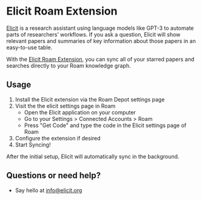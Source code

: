 # Elicit Roam Extension

[Elicit](https://elicit.org/) is a research assistant using language models like GPT-3 to automate parts of researchers’ workflows. If you ask a question, Elicit will show relevant papers and summaries of key information about those papers in an easy-to-use table.

With the [Elicit Roam Extension](https://github.com/one2many/roam-elicit), you can sync all of your starred papers and searches directly to your Roam knowledge graph.

## Usage

1. Install the Elicit extension via the Roam Depot settings page
2. Visit the the elicit settings page in Roam
    * Open the Elicit application on your computer
    * Go to your Settings > Connected Accounts > Roam
    * Press "Get Code" and type the code in the Elicit settings page of Roam
4. Configure the extension if desired
5. Start Syncing!

After the initial setup, Elicit will automatically sync in the background.

## Questions or need help?
* Say hello at info@elicit.org 

